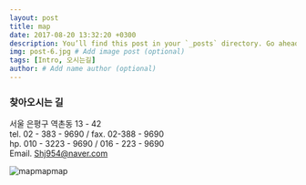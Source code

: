 ```yaml
---
layout: post
title: map
date: 2017-08-20 13:32:20 +0300
description: You’ll find this post in your `_posts` directory. Go ahead and edit it and re-build the site to see your changes. # Add post description (optional)
img: post-6.jpg # Add image post (optional)
tags: [Intro, 오시는길]
author: # Add name author (optional)
---
```


### **찾아오시는 길**<br>
서울 은평구 역촌동 13 - 42<br>
tel. 02 - 383 - 9690  / fax. 02-388 - 9690<br>
hp. 010 - 3223 - 9690 / 016 - 223 - 9690<br>
Email. Shj954@naver.com<br>

![mapmapmap]({{site.baseurl}}/assets/img/mapmapmap.jpg)
